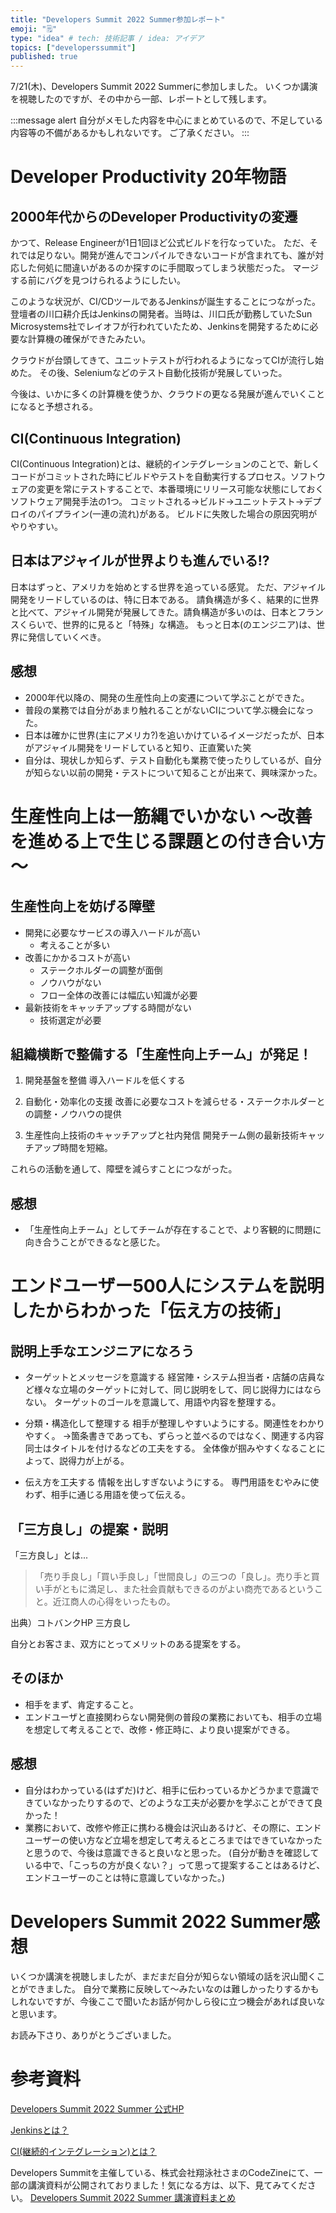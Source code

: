 ```yaml
---
title: "Developers Summit 2022 Summer参加レポート"
emoji: "🗒"
type: "idea" # tech: 技術記事 / idea: アイデア
topics: ["developerssummit"]
published: true
---
```


7/21(木)、Developers Summit 2022 Summerに参加しました。
いくつか講演を視聴したのですが、その中から一部、レポートとして残します。

:::message alert
自分がメモした内容を中心にまとめているので、不足している内容等の不備があるかもしれないです。
ご了承ください。
:::

# Developer Productivity 20年物語
## 2000年代からのDeveloper Productivityの変遷
かつて、Release Engineerが1日1回ほど公式ビルドを行なっていた。
ただ、それでは足りない。開発が進んでコンパイルできないコードが含まれても、誰が対応した何処に間違いがあるのか探すのに手間取ってしまう状態だった。
マージする前にバグを見つけられるようにしたい。

このような状況が、CI/CDツールであるJenkinsが誕生することにつながった。
登壇者の川口耕介氏はJenkinsの開発者。当時は、川口氏が勤務していたSun Microsystems社でレイオフが行われていたため、Jenkinsを開発するために必要な計算機の確保ができたみたい。

クラウドが台頭してきて、ユニットテストが行われるようになってCIが流行し始めた。
その後、Seleniumなどのテスト自動化技術が発展していった。

今後は、いかに多くの計算機を使うか、クラウドの更なる発展が進んでいくことになると予想される。

## CI(Continuous Integration)
CI(Continuous Integration)とは、継続的インテグレーションのことで、新しくコードがコミットされた時にビルドやテストを自動実行するプロセス。ソフトウェアの変更を常にテストすることで、本番環境にリリース可能な状態にしておくソフトウェア開発手法の1つ。
コミットされる→ビルド→ユニットテスト→デプロイのパイプライン(一連の流れ)がある。
ビルドに失敗した場合の原因究明がやりやすい。

## 日本はアジャイルが世界よりも進んでいる!?
日本はずっと、アメリカを始めとする世界を追っている感覚。
ただ、アジャイル開発をリードしているのは、特に日本である。
請負構造が多く、結果的に世界と比べて、アジャイル開発が発展してきた。請負構造が多いのは、日本とフランスくらいで、世界的に見ると「特殊」な構造。
もっと日本(のエンジニア)は、世界に発信していくべき。

## 感想
- 2000年代以降の、開発の生産性向上の変遷について学ぶことができた。
- 普段の業務では自分があまり触れることがないCIについて学ぶ機会になった。
- 日本は確かに世界(主にアメリカ?)を追いかけているイメージだったが、日本がアジャイル開発をリードしていると知り、正直驚いた笑
- 自分は、現状しか知らず、テスト自動化も業務で使ったりしているが、自分が知らない以前の開発・テストについて知ることが出来て、興味深かった。

# 生産性向上は一筋縄でいかない ～改善を進める上で生じる課題との付き合い方～
## 生産性向上を妨げる障壁
- 開発に必要なサービスの導入ハードルが高い
    - 考えることが多い
- 改善にかかるコストが高い
    - ステークホルダーの調整が面倒
    - ノウハウがない
    - フロー全体の改善には幅広い知識が必要
- 最新技術をキャッチアップする時間がない
    - 技術選定が必要

## 組織横断で整備する「生産性向上チーム」が発足！
1. 開発基盤を整備
導入ハードルを低くする

2. 自動化・効率化の支援
改善に必要なコストを減らせる・ステークホルダーとの調整・ノウハウの提供

3. 生産性向上技術のキャッチアップと社内発信
開発チーム側の最新技術キャッチアップ時間を短縮。

これらの活動を通して、障壁を減らすことにつながった。

## 感想
- 「生産性向上チーム」としてチームが存在することで、より客観的に問題に向き合うことができるなと感じた。

# エンドユーザー500人にシステムを説明したからわかった「伝え方の技術」
## 説明上手なエンジニアになろう
- ターゲットとメッセージを意識する
経営陣・システム担当者・店舗の店員など様々な立場のターゲットに対して、同じ説明をして、同じ説得力にはならない。
ターゲットのゴールを意識して、用語や内容を整理する。

- 分類・構造化して整理する
相手が整理しやすいようにする。関連性をわかりやすく。
→箇条書きであっても、ずらっと並べるのではなく、関連する内容同士はタイトルを付けるなどの工夫をする。
全体像が掴みやすくなることによって、説得力が上がる。

- 伝え方を工夫する
情報を出しすぎないようにする。
専門用語をむやみに使わず、相手に通じる用語を使って伝える。

## 「三方良し」の提案・説明
「三方良し」とは...

>「売り手良し」「買い手良し」「世間良し」の三つの「良し」。売り手と買い手がともに満足し、また社会貢献もできるのがよい商売であるということ。近江商人の心得をいったもの。

出典）コトバンクHP 三方良し

自分とお客さま、双方にとってメリットのある提案をする。

## そのほか
- 相手をまず、肯定すること。
- エンドユーザと直接関わらない開発側の普段の業務においても、相手の立場を想定して考えることで、改修・修正時に、より良い提案ができる。

## 感想
- 自分はわかっている(はずだ)けど、相手に伝わっているかどうかまで意識できていなかったりするので、どのような工夫が必要かを学ぶことができて良かった！
- 業務において、改修や修正に携わる機会は沢山あるけど、その際に、エンドユーザーの使い方など立場を想定して考えるところまではできていなかったと思うので、今後は意識できると良いなと思った。
(自分が動きを確認している中で、「こっちの方が良くない？」って思って提案することはあるけど、エンドユーザーのことは特に意識していなかった。)

# Developers Summit 2022 Summer感想
いくつか講演を視聴しましたが、まだまだ自分が知らない領域の話を沢山聞くことができました。
自分で業務に反映して〜みたいなのは難しかったりするかもしれないですが、今後ここで聞いたお話が何かしら役に立つ機会があれば良いなと思います。

お読み下さり、ありがとうございました。

# 参考資料
[Developers Summit 2022 Summer 公式HP](https://event.shoeisha.jp/devsumi/20220721)

[Jenkinsとは？](https://cloudbees.techmatrix.jp/jenkins/)

[CI(継続的インテグレーション)とは？](https://cloudbees.techmatrix.jp/devops/ci/)

Developers Summitを主催している、株式会社翔泳社さまのCodeZineにて、一部の講演資料が公開されておりました！気になる方は、以下、見てみてください。
[Developers Summit 2022 Summer 講演資料まとめ](https://codezine.jp/devonline/archive/7)